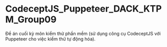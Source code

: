 # CodeceptJS_Puppeteer_DACK_KTPM_Group09
Đề án cuối kỳ môn kiểm thử phần mềm (sử dụng công cụ CodeceptJS với Puppeteer cho việc kiểm thử tự động hóa).

